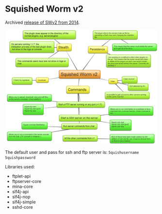 # Squished Worm v2

Archived [release of SWv2 from 2014](https://hackforums.net/showthread.php?tid=4094560). 

![diagram of features](worm-diagram.png)

The default user and pass for ssh and ftp server is: `5quishusername 5quishpassword`

Libraries used:
- ftplet-api
- ftpserver-core
- mina-core
- slf4j-api
- slf4j-nop
- slf4j-simple
- sshd-core
